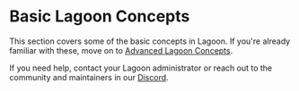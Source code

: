 # Basic Lagoon Concepts

This section covers some of the basic concepts in Lagoon. If you're already familiar with these, move on to [Advanced Lagoon Concepts](../concepts-advanced/index.md).

If you need help, contact your Lagoon administrator or reach out to the community and maintainers in our [Discord](../community/discord.md).
